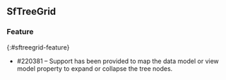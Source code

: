## SfTreeGrid        

### Feature
{:#sftreegrid-feature}
 
* \#220381 – Support has been provided to map the data model or view model property to expand or collapse the tree nodes.